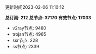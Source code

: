 更新时间2023-02-06 11:10:12

**总订阅: 212**
**总节点: 37170**
**有效节点: 17033**
- v2ray节点: 9480
- trojan节点: 4965
- ssr节点: 228
- ss节点: 2339
